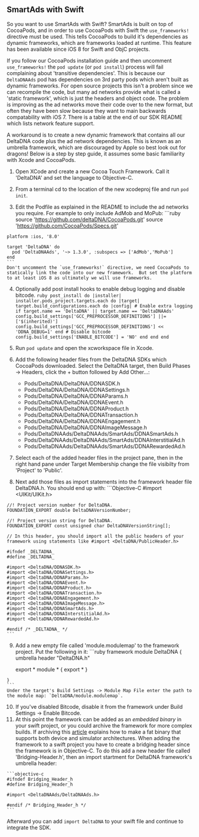 ## SmartAds with Swift
So you want to use SmartAds with Swift?  SmartAds is built on top of CocoaPods, and in order to use CocoaPods with Swift the `use_frameworks!` directive must be used.  This tells CocoaPods to build it's dependencies as dynamic frameworks, which are frameworks loaded at runtime.  This feature has been available since iOS 8 for Swift and ObjC projects.

If you follow our CocoaPods installation guide and then uncomment `use_frameworks!` the `pod update` (or `pod install`) process will fail complaining about 'transitive dependencies'.  This is because our `DeltaDNAAds` pod has dependencies on 3rd party pods which aren't built as dynamic frameworks.  For open source projects this isn't a problem since we can recompile the code, but many ad networks provide what is called a 'static framework', which is just the headers and object code.  The problem is improving as the ad networks move their code over to the new format, but often they have been slow because they want to main backwards compatability with iOS 7.  There is a table at the end of our SDK README which lists network feature support.

A workaround is to create a new dynamic framework that contains all our DeltaDNA code plus the ad network dependencies.  This is known as an umbrella framework, which are discouraged by Apple so best look out for dragons!  Below is a step by step guide, it assumes some basic familiarity with Xcode and CocoaPods.

  1. Open XCode and create a new Cocoa Touch Framework.  Call it 'DeltaDNA' and set the language to Objective-C.

  2. From a terminal cd to the location of the new xcodeproj file and run `pod init`.

  3. Edit the Podfile as explained in the README to include the ad networks you require.  For example to only include AdMob and MoPub:
    ```ruby
    source 'https://github.com/deltaDNA/CocoaPods.git'
    source 'https://github.com/CocoaPods/Specs.git'

    platform :ios, '8.0'

    target 'DeltaDNA' do
      pod 'DeltaDNAAds', '~> 1.3.0', :subspecs => ['AdMob','MoPub']
    end
    ```
    Don't uncomment the `use_frameworks!` directive, we need CocoaPods to statically link the code into our new framework.  But set the platform to at least iOS 8 as ultimately we will use frameworks.

  4. Optionally add post install hooks to enable debug logging and disable bitcode.
    ```ruby
    post_install do |installer|
        installer.pods_project.targets.each do |target|
    	target.build_configurations.each do |config|
    	    # Enable extra logging
    	    if target.name == 'DeltaDNA' || target.name == 'DeltaDNAAds'
                config.build_settings['GCC_PREPROCESSOR_DEFINITIONS'] ||= ['$(inherited)']
                config.build_settings['GCC_PREPROCESSOR_DEFINITIONS'] << 'DDNA_DEBUG=1'
            end
            # Disable bitcode
    	    config.build_settings['ENABLE_BITCODE'] = 'NO'
            end
        end
    end
    ```

  5. Run `pod update` and open the xcworkspace file in Xcode.

  6. Add the following header files from the DeltaDNA SDKs which CocoaPods downloaded.  Select the DeltaDNA target, then Build Phases -> Headers, click the + button followed by Add Other...:
     * Pods/DeltaDNA/DeltaDNA/DDNASDK.h
     * Pods/DeltaDNA/DeltaDNA/DDNASettings.h
     * Pods/DeltaDNA/DeltaDNA/DDNAParams.h
     * Pods/DeltaDNA/DeltaDNA/DDNAEvent.h
     * Pods/DeltaDNA/DeltaDNA/DDNAProduct.h
     * Pods/DeltaDNA/DeltaDNA/DDNATransaction.h
     * Pods/DeltaDNA/DeltaDNA/DDNAEngagement.h
     * Pods/DeltaDNA/DeltaDNA/DDNAImageMessage.h
     * Pods/DeltaDNAAds/DeltaDNAAds/SmartAds/DDNASmartAds.h
     * Pods/DeltaDNAAds/DeltaDNAAds/SmartAds/DDNAInterstitialAd.h
     * Pods/DeltaDNAAds/DeltaDNAAds/SmartAds/DDNARewardedAd.h

  7. Select each of the added header files in the project pane, then in the right hand pane under Target Membership change the file visibilty from 'Project' to 'Public'.

  8. Next add those files as import statements into the framework header file DeltaDNA.h.  You should end up with:
    ```Objective-C
    #import <UIKit/UIKit.h>

    //! Project version number for DeltaDNA.
    FOUNDATION_EXPORT double DeltaDNAVersionNumber;

    //! Project version string for DeltaDNA.
    FOUNDATION_EXPORT const unsigned char DeltaDNAVersionString[];

    // In this header, you should import all the public headers of your framework using statements like #import <DeltaDNA/PublicHeader.h>

    #ifndef _DELTADNA_
    #define _DELTADNA_

    #import <DeltaDNA/DDNASDK.h>
    #import <DeltaDNA/DDNASettings.h>
    #import <DeltaDNA/DDNAParams.h>
    #import <DeltaDNA/DDNAEvent.h>
    #import <DeltaDNA/DDNAProduct.h>
    #import <DeltaDNA/DDNATransaction.h>
    #import <DeltaDNA/DDNAEngagement.h>
    #import <DeltaDNA/DDNAImageMessage.h>
    #import <DeltaDNA/DDNASmartAds.h>
    #import <DeltaDNA/DDNAInterstitialAd.h>
    #import <DeltaDNA/DDNARewardedAd.h>

    #endif /* _DELTADNA_ */
    ```

  9. Add a new empty file called 'module.modulemap' to the framework project.  Put the following in it:
    ```ruby
    framework module DeltaDNA {
        umbrella header "DeltaDNA.h"

        export *
        module * { export * }

    }
    ```
    Under the target's Build Settings -> Module Map File enter the path to the module map: `DeltaDNA/module.modulemap`.

  10. If you've disabled Bitcode, disable it from the framework under Build Settings -> Enable Bitcode.
  11. At this point the framework can be added as an *embedded binary* in your swift project, or you could archive the framework for more complex builds.  If archiving this [article](https://eladnava.com/publish-a-universal-binary-ios-framework-in-swift-using-cocoapods/) explains how to make a fat binary that supports both device and simulator architectures.  When adding the framework to a swift project you have to create a bridging header since the framework is in Objective-C.  To do this add a new header file called 'Bridging-Header.h', then an import startment for DeltaDNA framework's umbrella header:

    ```objective-c
    #ifndef Bridging_Header_h
    #define Bridging_Header_h

    #import <DeltaDNAAds/DeltaDNAAds.h>

    #endif /* Bridging_Header_h */
    ```
  Afterward you can add `import DeltaDNA` to your swift file and continue to integrate the SDK.
